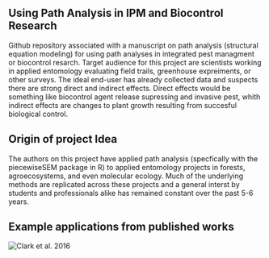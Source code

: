 ## Using Path Analysis in IPM and Biocontrol Research

Github repository associated with a manuscript on path analysis (structural equation modeling) for using path analyses in integrated pest managment or biocontrol resarch. Target audience for this project are scientists working in applied entomology evaluating field trails, greenhouse expreiments, or other surveys. The ideal end-user has already collected data and suspects there are strong direct and indirect effects. Direct effects would be something like biocontrol agent release supressing and invasive pest, whith indirect effects are changes to plant growth resulting from succesful biological control.

## Origin of project Idea

The authors on this project have applied path analysis (specfically with the piecewiseSEM package in R) to applied entomology projects in forests, agroecosystems, and even molecular ecology. Much of the underlying methods are replicated across these projects and a general interst by students and professionals alike has remained constant over the past 5-6 years.

## Example applications from published works

![Clark et al. 2016](https://github.com/robclark19/pathanalysismethods/ecology2016.png?raw=true)


